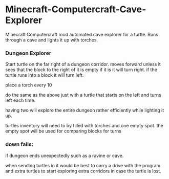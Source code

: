 # Minecraft-Computercraft-Cave-Explorer
Minecraft Computercraft mod automated cave explorer for a turtle. Runs through a cave and lights it up with torches.

### Dungeon Explorer

Start turtle on the far right of a dungeon corridor. moves forward unless it sees that the block to the right of it is empty if it is it will turn right. 
if the turtle runs into a block it will turn left.

place a torch every 10

do the same as the above just with a turtle that starts on the left and turns left each time.

having two will explore the entire dungeon rather efficiently while lighting it up.

turtles inventory will need to by filled with torches and one empty spot. the empty spot will be used for comparing blocks for turns

### down falls:

if dungeon ends unexpectedly such as a ravine or cave. 

when sending turtles in it would be best to carry a drive with the program and extra turtles to start exploring extra corridors in case the turtle is lost.
